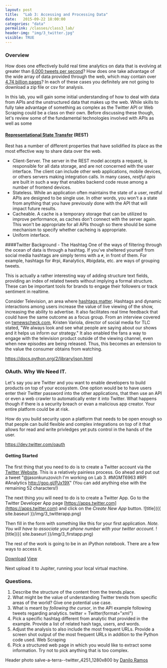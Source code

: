 ```yaml
---
layout: post
title:  "Lab 3: Accessing and Processing Data"
date:   2015-09-22 18:00:00
categories: "data"
permalink: /classes/class3_lab/
header-img: "img/3_twitter.jpg"
visible: TRUE
---
```

### Overview
How does one effectively build real time analytics on data that is evolving at greater than [6,000 tweets per second](http://www.wired.com/2014/04/twitter-manhattan/)?  How does one take advantage of the wide array of data provided through the web, which may contain over [4.74 billion pages](http://www.worldwidewebsize.com)?  In each of these cases you definitely are not going to download a zip file or csv for analysis.  

In this lab, you will gain some initial understanding of how to deal with data from APIs and the unstructured data that makes up the web.  While skills to fully take advantage of something as complex as the Twitter API or Web Scraping could be a class on their own. Before discussing these though, let's review some of the fundamental technologies involved with APIs as well as some 

#### [Representational State Transfer](https://en.wikipedia.org/wiki/Representational_state_transfer) (REST)
Rest has a number of different properties that have solidified its place as the most effective way to share data over the web. 
* Client-Server. The server in the REST model accepts a request, is responsible for all data storage, and are not concerned with the user interface. The client can include other web applications, mobile devices, or others servers making integration calls.  In many cases, *restful apis* are built in such a way that enables backend code reuse among a number of frontend devices.  
* Stateless. While an application often maintains the state of a user, restful APIs are designed to be single use.  In other words, you won't a a state from anything that you have previously done with the API that will impact future results.
* Cacheable. A cache is a temporary storage that can be utilized to improve performance, as caches don't connect with the server again.  This won't be appropriate for all APIs though so there should be some mechanism to specify whether cacheing is appropriate.
* Uniform interface.    

####Twitter Background - The Hashtag
One of the ways of filtering through the ocean of data is through a hashtag.  If you've sheltered yourself from social media hashtags are simply terms with a `#`, in front of them.  For example, hashtags for #rpi, #analytics, #bigdata, etc. are ways of grouping tweets.  

This is actually a rather interesting way of adding structure text fields, providing an index of related tweets without implying a formal structure.  These can be important tools for brands to engage their followers or track sentiment in realtime. 

Consider Television, an area where [hashtags matter](http://www.tvnewscheck.com/article/77274/why-hashtags-for-tv-shows-matter).  Hashtags and dynamic interactions among users increase the value of live viewing of the show, increasing the ability to advertise.  It also facilitates real time feedback that could have the same outcome as a focus group.  From an interview covered on  [twnewscheck.com](http://www.tvnewscheck.com/article/77274/why-hashtags-for-tv-shows-matter), Kristen Variola, director of social media for TLC stated, "We always look and see what people are saying about our shows and it helps us inform our strategy." It also enabled the fans a way to engage with the television product outside of the viewing channel, even when new episodes are being released.  Thus, this becomes an extension to the value the consumer obtains from watching. 

https://docs.python.org/2/library/json.html 

### OAuth. Why We Need IT. 
Let's say you are Twitter and you want to enable developers to build products on top of your ecosystem.  One option would be to have users enter their Twitter password into the other applications, that then use an API or even a web crawler to automatically enter it into Twitter.  What happens though if there is a security breach or evan a malicious app creator.  Your entire platform could  be at risk.

How do you build security upon a platform that needs to be open enough so that people can build flexible and complex integrations on top of it that allows for read and write privledges yet puts control in the hands of the user.  

https://dev.twitter.com/oauth 

#### Getting Started
The first thing that you need to do is to create a Twitter account via the [Twitter Website](https://twitter.com).  This is a relatively painless process.  Go ahead and put out a tweet "@jasonkuruzovich I'm working on Lab 3. #MGMT6963 #RPI #Analytics http://goo.gl/PJx19X"   (You can add anything else with the remaining 52 characters!)

 The next thing you will need to do is to create a Twitter App.  Go to the Twitter Developer App page [https://apps.twitter.com](https://apps.twitter.com) and click on the *Create New App* button.
 ![title]({{ site.baseurl }}/img/3_twitterapp.png)

Then fill in the form with something like this for your first application. *Note. You will have to associate your phone number with your twitter account.*
 ![title]({{ site.baseurl }}/img/3_firstapp.png)

The rest of the work is going to be in an iPython notebook.  There are a few ways to access it. 

[Download](http://rpi-analytics.github.io/MGMT6963-2015/assets/MiningtheSocialWeb/1_twitter.ipynb)
[View](https://github.com/RPI-Analytics/MGMT6963-2015/blob/gh-pages/assets/MiningtheSocialWeb/1_twitter.ipynb)

Next upload it to Jupiter, running your local virtual machine. 

### Questions. 
1. Describe the structure of the content from the trends.place. 
2.  What might be the value of understanding Twitter trends from specific areas of the world?  Give one potential use case.
3. What is meant by *following the cursor*, in the API example following tweets regarding analytics. 
twitter = Twitter(format="xml")
4. Pick a specific  hashtag different from analytic that provided in the example.  Provide a list of related hash tags, users, and words.  
5. Adjust the analysis to also include the most frequent URLs.  Provide a screen shot output of the most frequent URLs in addition to the Python code used.
Web Scraping
6.  Pick a structured web page in which you would like to extract some information.  Try not to pick anything that is too complex. 

Header photo salve-a-terra--twitter_4251_1280x800 by [Danilo Ramos](https://flic.kr/p/6SAs7o)